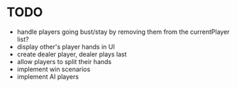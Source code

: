 # TODO

- handle players going bust/stay by removing them from the currentPlayer list?
- display other's player hands in UI
- create dealer player, dealer plays last
- allow players to split their hands
- implement win scenarios
- implement AI players